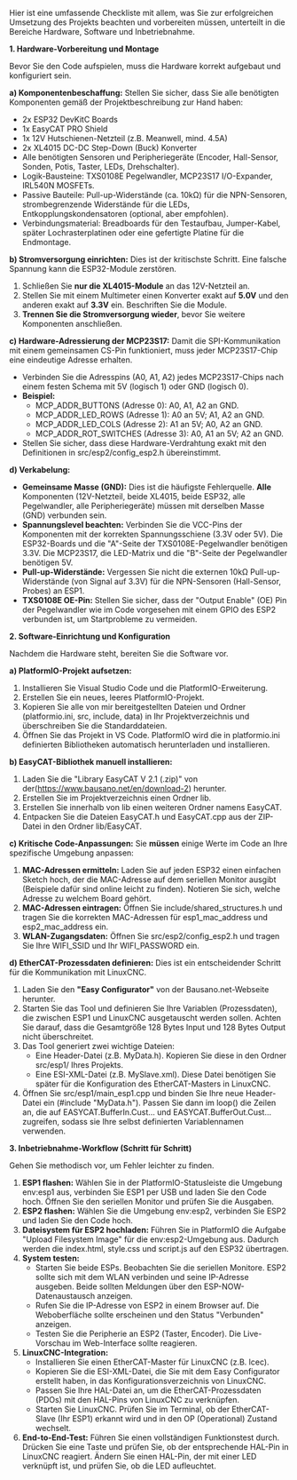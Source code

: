 Hier ist eine umfassende Checkliste mit allem, was Sie zur erfolgreichen Umsetzung des Projekts beachten und vorbereiten müssen, unterteilt in die Bereiche Hardware, Software und Inbetriebnahme.

**1. Hardware-Vorbereitung und Montage**

Bevor Sie den Code aufspielen, muss die Hardware korrekt aufgebaut und konfiguriert sein.

**a) Komponentenbeschaffung:** Stellen Sie sicher, dass Sie alle benötigten Komponenten gemäß der Projektbeschreibung zur Hand haben:

- 2x ESP32 DevKitC Boards
- 1x EasyCAT PRO Shield
- 1x 12V Hutschienen-Netzteil (z.B. Meanwell, mind. 4.5A)
- 2x XL4015 DC-DC Step-Down (Buck) Konverter
- Alle benötigten Sensoren und Peripheriegeräte (Encoder, Hall-Sensor, Sonden, Potis, Taster, LEDs, Drehschalter).
- Logik-Bausteine: TXS0108E Pegelwandler, MCP23S17 I/O-Expander, IRL540N MOSFETs.
- Passive Bauteile: Pull-up-Widerstände (ca. 10kΩ) für die NPN-Sensoren, strombegrenzende Widerstände für die LEDs, Entkopplungskondensatoren (optional, aber empfohlen).
- Verbindungsmaterial: Breadboards für den Testaufbau, Jumper-Kabel, später Lochrasterplatinen oder eine gefertigte Platine für die Endmontage.

**b) Stromversorgung einrichten:** Dies ist der kritischste Schritt. Eine falsche Spannung kann die ESP32-Module zerstören.

1. Schließen Sie **nur die XL4015-Module** an das 12V-Netzteil an.
2. Stellen Sie mit einem Multimeter einen Konverter exakt auf **5.0V** und den anderen exakt auf **3.3V** ein. Beschriften Sie die Module.
3. **Trennen Sie die Stromversorgung wieder**, bevor Sie weitere Komponenten anschließen.

**c) Hardware-Adressierung der MCP23S17:** Damit die SPI-Kommunikation mit einem gemeinsamen CS-Pin funktioniert, muss jeder MCP23S17-Chip eine eindeutige Adresse erhalten.

- Verbinden Sie die Adresspins (A0, A1, A2) jedes MCP23S17-Chips nach einem festen Schema mit 5V (logisch 1) oder GND (logisch 0).
- **Beispiel:**
  - MCP_ADDR_BUTTONS (Adresse 0): A0, A1, A2 an GND.
  - MCP_ADDR_LED_ROWS (Adresse 1): A0 an 5V; A1, A2 an GND.
  - MCP_ADDR_LED_COLS (Adresse 2): A1 an 5V; A0, A2 an GND.
  - MCP_ADDR_ROT_SWITCHES (Adresse 3): A0, A1 an 5V; A2 an GND.
- Stellen Sie sicher, dass diese Hardware-Verdrahtung exakt mit den Definitionen in src/esp2/config_esp2.h übereinstimmt.

**d) Verkabelung:**

- **Gemeinsame Masse (GND):** Dies ist die häufigste Fehlerquelle. **Alle** Komponenten (12V-Netzteil, beide XL4015, beide ESP32, alle Pegelwandler, alle Peripheriegeräte) müssen mit derselben Masse (GND) verbunden sein.
- **Spannungslevel beachten:** Verbinden Sie die VCC-Pins der Komponenten mit der korrekten Spannungsschiene (3.3V oder 5V). Die ESP32-Boards und die "A"-Seite der TXS0108E-Pegelwandler benötigen 3.3V. Die MCP23S17, die LED-Matrix und die "B"-Seite der Pegelwandler benötigen 5V.
- **Pull-up-Widerstände:** Vergessen Sie nicht die externen 10kΩ Pull-up-Widerstände (von Signal auf 3.3V) für die NPN-Sensoren (Hall-Sensor, Probes) an ESP1.
- **TXS0108E OE-Pin:** Stellen Sie sicher, dass der "Output Enable" (OE) Pin der Pegelwandler wie im Code vorgesehen mit einem GPIO des ESP2 verbunden ist, um Startprobleme zu vermeiden.

**2\. Software-Einrichtung und Konfiguration**

Nachdem die Hardware steht, bereiten Sie die Software vor.

**a) PlatformIO-Projekt aufsetzen:**

1. Installieren Sie Visual Studio Code und die PlatformIO-Erweiterung.
2. Erstellen Sie ein neues, leeres PlatformIO-Projekt.
3. Kopieren Sie alle von mir bereitgestellten Dateien und Ordner (platformio.ini, src, include, data) in Ihr Projektverzeichnis und überschreiben Sie die Standarddateien.
4. Öffnen Sie das Projekt in VS Code. PlatformIO wird die in platformio.ini definierten Bibliotheken automatisch herunterladen und installieren.

**b) EasyCAT-Bibliothek manuell installieren:**

1. Laden Sie die "Library EasyCAT V 2.1 (.zip)" von der(<https://www.bausano.net/en/download-2>) herunter.
2. Erstellen Sie im Projektverzeichnis einen Ordner lib.
3. Erstellen Sie innerhalb von lib einen weiteren Ordner namens EasyCAT.
4. Entpacken Sie die Dateien EasyCAT.h und EasyCAT.cpp aus der ZIP-Datei in den Ordner lib/EasyCAT.

**c) Kritische Code-Anpassungen:** Sie **müssen** einige Werte im Code an Ihre spezifische Umgebung anpassen:

1. **MAC-Adressen ermitteln:** Laden Sie auf jeden ESP32 einen einfachen Sketch hoch, der die MAC-Adresse auf dem seriellen Monitor ausgibt (Beispiele dafür sind online leicht zu finden). Notieren Sie sich, welche Adresse zu welchem Board gehört.
2. **MAC-Adressen eintragen:** Öffnen Sie include/shared_structures.h und tragen Sie die korrekten MAC-Adressen für esp1_mac_address und esp2_mac_address ein.
3. **WLAN-Zugangsdaten:** Öffnen Sie src/esp2/config_esp2.h und tragen Sie Ihre WIFI_SSID und Ihr WIFI_PASSWORD ein.

**d) EtherCAT-Prozessdaten definieren:** Dies ist ein entscheidender Schritt für die Kommunikation mit LinuxCNC.

1. Laden Sie den **"Easy Configurator"** von der Bausano.net-Webseite herunter.
2. Starten Sie das Tool und definieren Sie Ihre Variablen (Prozessdaten), die zwischen ESP1 und LinuxCNC ausgetauscht werden sollen. Achten Sie darauf, dass die Gesamtgröße 128 Bytes Input und 128 Bytes Output nicht überschreitet.
3. Das Tool generiert zwei wichtige Dateien:
   - Eine Header-Datei (z.B. MyData.h). Kopieren Sie diese in den Ordner src/esp1/ Ihres Projekts.
   - Eine ESI-XML-Datei (z.B. MySlave.xml). Diese Datei benötigen Sie später für die Konfiguration des EtherCAT-Masters in LinuxCNC.
4. Öffnen Sie src/esp1/main_esp1.cpp und binden Sie Ihre neue Header-Datei ein (#include "MyData.h"). Passen Sie dann im loop() die Zeilen an, die auf EASYCAT.BufferIn.Cust... und EASYCAT.BufferOut.Cust... zugreifen, sodass sie Ihre selbst definierten Variablennamen verwenden.

**3\. Inbetriebnahme-Workflow (Schritt für Schritt)**

Gehen Sie methodisch vor, um Fehler leichter zu finden.

1. **ESP1 flashen:** Wählen Sie in der PlatformIO-Statusleiste die Umgebung env:esp1 aus, verbinden Sie ESP1 per USB und laden Sie den Code hoch. Öffnen Sie den seriellen Monitor und prüfen Sie die Ausgaben.
2. **ESP2 flashen:** Wählen Sie die Umgebung env:esp2, verbinden Sie ESP2 und laden Sie den Code hoch.
3. **Dateisystem für ESP2 hochladen:** Führen Sie in PlatformIO die Aufgabe "Upload Filesystem Image" für die env:esp2-Umgebung aus. Dadurch werden die index.html, style.css und script.js auf den ESP32 übertragen.
4. **System testen:**
   - Starten Sie beide ESPs. Beobachten Sie die seriellen Monitore. ESP2 sollte sich mit dem WLAN verbinden und seine IP-Adresse ausgeben. Beide sollten Meldungen über den ESP-NOW-Datenaustausch anzeigen.
   - Rufen Sie die IP-Adresse von ESP2 in einem Browser auf. Die Weboberfläche sollte erscheinen und den Status "Verbunden" anzeigen.
   - Testen Sie die Peripherie an ESP2 (Taster, Encoder). Die Live-Vorschau im Web-Interface sollte reagieren.
5. **LinuxCNC-Integration:**
   - Installieren Sie einen EtherCAT-Master für LinuxCNC (z.B. lcec).
   - Kopieren Sie die ESI-XML-Datei, die Sie mit dem Easy Configurator erstellt haben, in das Konfigurationsverzeichnis von LinuxCNC.
   - Passen Sie Ihre HAL-Datei an, um die EtherCAT-Prozessdaten (PDOs) mit den HAL-Pins von LinuxCNC zu verknüpfen.
   - Starten Sie LinuxCNC. Prüfen Sie im Terminal, ob der EtherCAT-Slave (Ihr ESP1) erkannt wird und in den OP (Operational) Zustand wechselt.
6. **End-to-End-Test:** Führen Sie einen vollständigen Funktionstest durch. Drücken Sie eine Taste und prüfen Sie, ob der entsprechende HAL-Pin in LinuxCNC reagiert. Ändern Sie einen HAL-Pin, der mit einer LED verknüpft ist, und prüfen Sie, ob die LED aufleuchtet.
